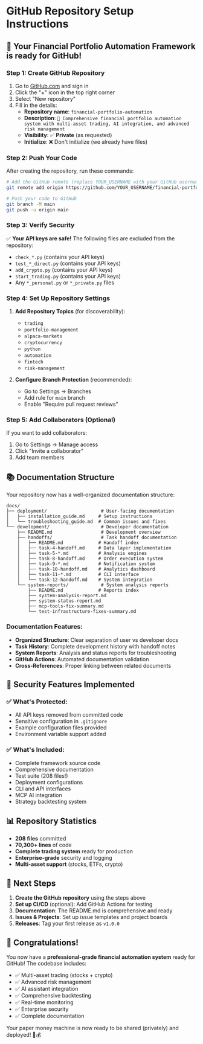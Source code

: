 # GitHub Repository Setup Instructions

## 🚀 Your Financial Portfolio Automation Framework is ready for GitHub!

### Step 1: Create GitHub Repository

1. Go to [GitHub.com](https://github.com) and sign in
2. Click the "+" icon in the top right corner
3. Select "New repository"
4. Fill in the details:
   - **Repository name**: `financial-portfolio-automation`
   - **Description**: `🚀 Comprehensive financial portfolio automation system with multi-asset trading, AI integration, and advanced risk management`
   - **Visibility**: ✅ **Private** (as requested)
   - **Initialize**: ❌ Don't initialize (we already have files)

### Step 2: Push Your Code

After creating the repository, run these commands:

```bash
# Add the GitHub remote (replace YOUR_USERNAME with your GitHub username)
git remote add origin https://github.com/YOUR_USERNAME/financial-portfolio-automation.git

# Push your code to GitHub
git branch -M main
git push -u origin main
```

### Step 3: Verify Security

✅ **Your API keys are safe!** The following files are excluded from the repository:

- `check_*.py` (contains your API keys)
- `test_*_direct.py` (contains your API keys)
- `add_crypto.py` (contains your API keys)
- `start_trading.py` (contains your API keys)
- Any `*_personal.py` or `*_private.py` files

### Step 4: Set Up Repository Settings

1. **Add Repository Topics** (for discoverability):
   - `trading`
   - `portfolio-management`
   - `alpaca-markets`
   - `cryptocurrency`
   - `python`
   - `automation`
   - `fintech`
   - `risk-management`

2. **Configure Branch Protection** (recommended):
   - Go to Settings → Branches
   - Add rule for `main` branch
   - Enable "Require pull request reviews"

### Step 5: Add Collaborators (Optional)

If you want to add collaborators:
1. Go to Settings → Manage access
2. Click "Invite a collaborator"
3. Add team members

## 📚 Documentation Structure

Your repository now has a well-organized documentation structure:

```
docs/
├── deployment/                    # User-facing documentation
│   ├── installation_guide.md     # Setup instructions
│   └── troubleshooting_guide.md  # Common issues and fixes
└── development/                   # Developer documentation
    ├── README.md                  # Development overview
    ├── handoffs/                  # Task handoff documentation
    │   ├── README.md             # Handoff index
    │   ├── task-4-handoff.md     # Data layer implementation
    │   ├── task-5-*.md           # Analysis engines
    │   ├── task-8-handoff.md     # Order execution system
    │   ├── task-9-*.md           # Notification system
    │   ├── task-10-handoff.md    # Analytics dashboard
    │   ├── task-11-*.md          # CLI interface
    │   └── task-12-handoff.md    # System integration
    └── system-reports/            # System analysis reports
        ├── README.md             # Reports index
        ├── system-analysis-report.md
        ├── system-status-report.md
        ├── mcp-tools-fix-summary.md
        └── test-infrastructure-fixes-summary.md
```

### Documentation Features:
- **Organized Structure**: Clear separation of user vs developer docs
- **Task History**: Complete development history with handoff notes
- **System Reports**: Analysis and status reports for troubleshooting
- **GitHub Actions**: Automated documentation validation
- **Cross-References**: Proper linking between related documents

## 🔐 Security Features Implemented

### ✅ What's Protected:
- All API keys removed from committed code
- Sensitive configuration in `.gitignore`
- Example configuration files provided
- Environment variable support added

### ✅ What's Included:
- Complete framework source code
- Comprehensive documentation
- Test suite (208 files!)
- Deployment configurations
- CLI and API interfaces
- MCP AI integration
- Strategy backtesting system

## 📊 Repository Statistics

- **208 files** committed
- **70,300+ lines** of code
- **Complete trading system** ready for production
- **Enterprise-grade** security and logging
- **Multi-asset support** (stocks, ETFs, crypto)

## 🚀 Next Steps

1. **Create the GitHub repository** using the steps above
2. **Set up CI/CD** (optional): Add GitHub Actions for testing
3. **Documentation**: The README.md is comprehensive and ready
4. **Issues & Projects**: Set up issue templates and project boards
5. **Releases**: Tag your first release as `v1.0.0`

## 🎉 Congratulations!

You now have a **professional-grade financial automation system** ready for GitHub! The codebase includes:

- ✅ Multi-asset trading (stocks + crypto)
- ✅ Advanced risk management
- ✅ AI assistant integration
- ✅ Comprehensive backtesting
- ✅ Real-time monitoring
- ✅ Enterprise security
- ✅ Complete documentation

Your paper money machine is now ready to be shared (privately) and deployed! 🚀💰